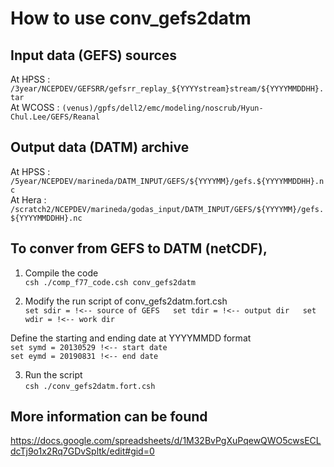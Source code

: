 # How to use conv_gefs2datm


## Input data (GEFS) sources

At HPSS : `/3year/NCEPDEV/GEFSRR/gefsrr_replay_${YYYYstream}stream/${YYYYMMDDHH}.tar`  
At WCOSS : `(venus)/gpfs/dell2/emc/modeling/noscrub/Hyun-Chul.Lee/GEFS/Reanal`  
 
## Output data (DATM) archive
At HPSS : `/5year/NCEPDEV/marineda/DATM_INPUT/GEFS/${YYYYMM}/gefs.${YYYYMMDDHH}.nc`  
At Hera : `/scratch2/NCEPDEV/marineda/godas_input/DATM_INPUT/GEFS/${YYYYMM}/gefs.${YYYYMMDDHH}.nc`  

## To conver from GEFS to DATM (netCDF),

1) Compile the code  
`csh ./comp_f77_code.csh conv_gefs2datm`  

2) Modify the run script of conv_gefs2datm.fort.csh  
`set sdir = !<-- source of GEFS  
set tdir = !<-- output dir  
set wdir = !<-- work dir  `

Define the starting and ending date at YYYYMMDD format  
  `set symd = 20130529 !<-- start date`  
  `set eymd = 20190831 !<-- end date`  

3) Run the script  
`csh ./conv_gefs2datm.fort.csh`  

## More information can be found

https://docs.google.com/spreadsheets/d/1M32BvPgXuPqewQWO5cwsECLdcTj9o1x2Rq7GDvSpltk/edit#gid=0
